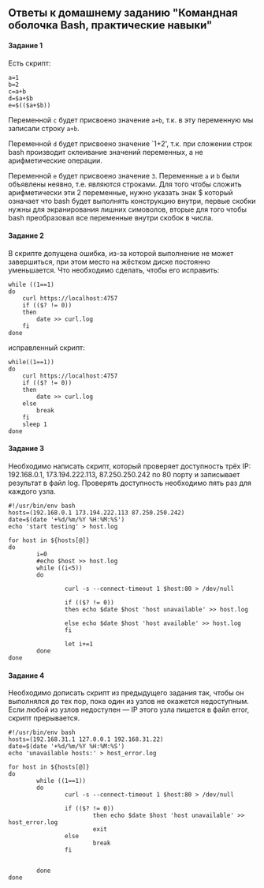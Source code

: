 ## Ответы к домашнему заданию "Командная оболочка Bash, практические навыки"

#### Задание 1
Есть скрипт:
```
a=1
b=2
c=a+b
d=$a+$b
e=$(($a+$b))
```

Переменной `c` будет присвоено значение `a+b`, т.к. в эту переменную мы записали строку `a+b`. <br>

Переменной `d` будет присвоено значение `1+2', т.к. при сложении строк bash производит склеивание 
значений переменных, а не арифметические операции.

Переменной `e` будет присвоено значение `3`. Переменные `a` и `b` были объявлены неявно, т.е. являются строками. Для того чтобы сложить арифметически эти 2 переменные, нужно указать знак $ который означает что bash будет выполнять конструкцию внутри, первые скобки нужны для экранирования лишних симоволов, вторые для того чтобы bash преобразовал все переменные внутри скобок в числа.


#### Задание 2
В скрипте допущена ошибка, из-за которой выполнение не может завершиться, при этом место на жёстком диске постоянно уменьшается. Что необходимо сделать, чтобы его исправить:
```
while ((1==1)
do
	curl https://localhost:4757
	if (($? != 0))
	then
		date >> curl.log
	fi
done
```

исправленный скрипт:

```
while((1==1))
do
	curl https://localhost:4757
	if (($? != 0))
	then
		date >> curl.log
	else
		break
	fi
	sleep 1
done
```

#### Заданиe 3
Необходимо написать скрипт, который проверяет доступность трёх IP: 192.168.0.1, 173.194.222.113, 87.250.250.242 по 80 порту и записывает результат в файл log. Проверять доступность необходимо пять раз для каждого узла.

```
#!/usr/bin/env bash
hosts=(192.168.0.1 173.194.222.113 87.250.250.242)
date=$(date '+%d/%m/%Y %H:%M:%S')
echo 'start testing' > host.log

for host in ${hosts[@]}
do
        i=0
        #echo $host >> host.log
        while ((i<5))
        do

                curl -s --connect-timeout 1 $host:80 > /dev/null

                if (($? != 0))
                then echo $date $host 'host unavailable' >> host.log

                else echo $date $host 'host available' >> host.log
                fi

                let i+=1
        done
done
```


#### Задание 4
Необходимо дописать скрипт из предыдущего задания так, чтобы он выполнялся до тех пор, пока один из узлов не окажется недоступным. Если любой из узлов недоступен — IP этого узла пишется в файл error, скрипт прерывается.

```
#!/usr/bin/env bash
hosts=(192.168.31.1 127.0.0.1 192.168.31.22)
date=$(date '+%d/%m/%Y %H:%M:%S')
echo 'unavailable hosts:' > host_error.log

for host in ${hosts[@]}
do
        while ((1==1))
        do
                curl -s --connect-timeout 1 $host:80 > /dev/null

                if (($? != 0))
                        then echo $date $host 'host unavailable' >> host_error.log
                        exit
                else
                        break
                fi


        done
done
```
#### 
